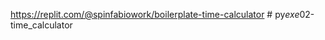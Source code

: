 https://replit.com/@spinfabiowork/boilerplate-time-calculator
#   p y _ e x e _ 0 2 - t i m e _ c a l c u l a t o r  
 